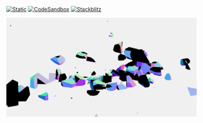 [![Static](https://img.shields.io/badge/demo-%23646CFF.svg?logo=html5&logoColor=white)](https://pmndrs.github.io/examples/cell-fracture)
[![CodeSandbox](https://img.shields.io/badge/codesandbox-040404?logo=codesandbox&logoColor=DBDBDB)](https://codesandbox.io/s/github/pmndrs/examples/tree/main/demos/cell-fracture)
[![Stackblitz](https://img.shields.io/badge/stackblitz-fff?logo=Stackblitz&logoColor=1389FD)](https://stackblitz.com/github/pmndrs/examples/tree/main/demos/cell-fracture)

![](thumbnail.webp)
